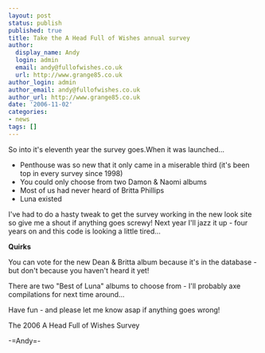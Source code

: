 ```yaml
---
layout: post
status: publish
published: true
title: Take the A Head Full of Wishes annual survey
author:
  display_name: Andy
  login: admin
  email: andy@fullofwishes.co.uk
  url: http://www.grange85.co.uk
author_login: admin
author_email: andy@fullofwishes.co.uk
author_url: http://www.grange85.co.uk
date: '2006-11-02'
categories:
- news
tags: []
---
```

<p>So into it's eleventh year the survey goes.When it was launched...</p>
<ul>
<li>Penthouse was so new that it only came in a miserable third (it's been top in every survey since 1998)</li>
<li>You could only choose from two Damon & Naomi albums</li>
<li>Most of us had never heard of Britta Phillips</li>
<li>Luna existed</li>
</ul>
<p>I've had to do a hasty tweak to get the survey working in the new look site so give me a shout if anything goes screwy! Next year I'll jazz it up - four years on and this code is looking a little tired...</p>
<p><strong>Quirks</strong></p>
<p>You can vote for the new Dean & Britta album because it's in the database - but don't because you haven't heard it yet!</p>
<p>There are two "Best of Luna" albums to choose from - I'll probably axe compilations for next time around...</p>
<p>Have fun - and please let me know asap if anything goes wrong!</p>
<p>The 2006 A Head Full of Wishes Survey</p>
<p>-=Andy=-</p>
